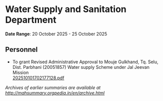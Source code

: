 # Water Supply and Sanitation Department

**Date Range**: 20 October 2025 - 25 October 2025


## Personnel
- To grant Revised Administrative Approval to Mouje Gulkhand, Tq. Selu, Dist. Parbhani (20051857) Water supply Scheme under Jal Jeevan Mission\
  [202510101702177128.pdf](https://gr.maharashtra.gov.in/Site/Upload/Government%20Resolutions/English/202510101702177128.pdf)


*Archives of earlier summaries are available at http://mahsummary.orgpedia.in/en/archive.html*